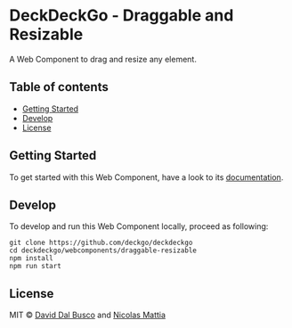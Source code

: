# DeckDeckGo - Draggable and Resizable

A Web Component to drag and resize any element.

## Table of contents

- [Getting Started](#getting-started)
- [Develop](#develop)
- [License](#license)

## Getting Started

To get started with this Web Component, have a look to its [documentation](https://docs.deckdeckgo.com/components/draggable-resizable).

## Develop

To develop and run this Web Component locally, proceed as following:

```
git clone https://github.com/deckgo/deckdeckgo
cd deckdeckgo/webcomponents/draggable-resizable
npm install
npm run start
```

## License

MIT © [David Dal Busco](mailto:david.dalbusco@outlook.com) and [Nicolas Mattia](mailto:nicolas@nmattia.com)

[deckdeckgo]: https://deckdeckgo.com
